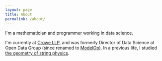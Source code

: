 ```yaml
---
layout: page
title: About
permalink: /about/
---
```


I'm a mathematician and programmer working in data science. 

I'm currently at [Crowe LLP](https://www.crowe.com/), and was formerly Director of Data Science at Open Data Group (since renamed to [ModelOp](https://www.modelop.com/)). In a previous life, I studied [the geometry of string physics](https://www.mdpi.com/2073-8994/9/10/232). 